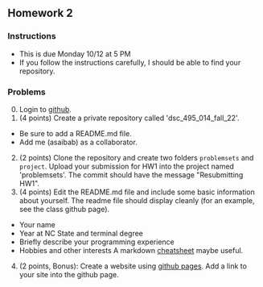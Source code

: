 ## Homework 2

### Instructions
+ This is due Monday 10/12 at 5 PM
+ If you follow the instructions carefully, I should be able to find your repository. 



### Problems
0. Login to [github](https://github.ncsu.edu/). 
1. (4 points) Create a private repository called 'dsc_495_014_fall_22'. 
 + Be sure to add a README.md file. 
 + Add me (asaibab) as a collaborator. 
2. (2 points) Clone the repository and create two folders `problemsets` and `project`. Upload your submission for HW1 into the project named 'problemsets'. The commit should have the message "Resubmitting HW1". 
3. (4 points) Edit the README.md file and include some basic information about yourself. The readme file should display cleanly (for an example, see the class github page). 
+ Your name
+ Year at NC State and terminal degree
+ Briefly describe your programming experience
+ Hobbies and other interests
A markdown [cheatsheet](https://github.com/adam-p/markdown-here/wiki/Markdown-Cheatsheet) maybe useful. 
4. (2 points, Bonus): Create a website using [github pages](https://pages.github.com/#project-site). Add a link to your site into the github page. 